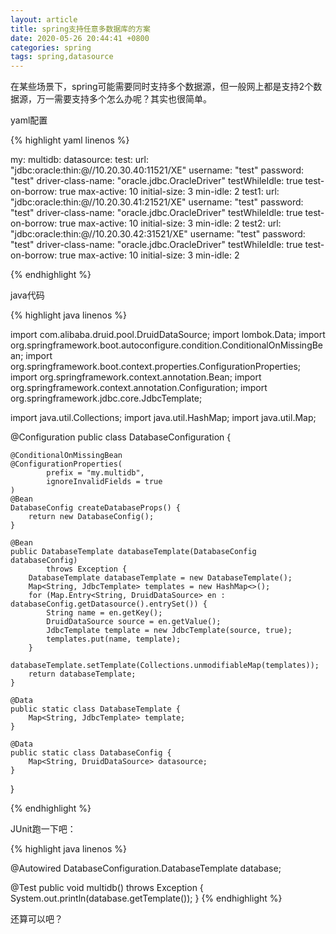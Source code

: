 ```yaml
---
layout: article
title: spring支持任意多数据库的方案
date: 2020-05-26 20:44:41 +0800
categories: spring
tags: spring,datasource
---
```


在某些场景下，spring可能需要同时支持多个数据源，但一般网上都是支持2个数据源，万一需要支持多个怎么办呢？其实也很简单。

yaml配置

{% highlight yaml linenos %}

my:
  multidb:
    datasource:
      test:
        url: "jdbc:oracle:thin:@//10.20.30.40:11521/XE"
        username: "test"
        password: "test"
        driver-class-name: "oracle.jdbc.OracleDriver"
        testWhileIdle: true
        test-on-borrow: true
        max-active: 10
        initial-size: 3
        min-idle: 2
      test1:
        url: "jdbc:oracle:thin:@//10.20.30.41:21521/XE"
        username: "test"
        password: "test"
        driver-class-name: "oracle.jdbc.OracleDriver"
        testWhileIdle: true
        test-on-borrow: true
        max-active: 10
        initial-size: 3
        min-idle: 2
      test2:
        url: "jdbc:oracle:thin:@//10.20.30.42:31521/XE"
        username: "test"
        password: "test"
        driver-class-name: "oracle.jdbc.OracleDriver"
        testWhileIdle: true
        test-on-borrow: true
        max-active: 10
        initial-size: 3
        min-idle: 2

{% endhighlight %}



java代码


{% highlight java linenos %}

import com.alibaba.druid.pool.DruidDataSource;
import lombok.Data;
import org.springframework.boot.autoconfigure.condition.ConditionalOnMissingBean;
import org.springframework.boot.context.properties.ConfigurationProperties;
import org.springframework.context.annotation.Bean;
import org.springframework.context.annotation.Configuration;
import org.springframework.jdbc.core.JdbcTemplate;

import java.util.Collections;
import java.util.HashMap;
import java.util.Map;

@Configuration
public class DatabaseConfiguration {

    @ConditionalOnMissingBean
    @ConfigurationProperties(
            prefix = "my.multidb",
            ignoreInvalidFields = true
    )
    @Bean
    DatabaseConfig createDatabaseProps() {
        return new DatabaseConfig();
    }

    @Bean
    public DatabaseTemplate databaseTemplate(DatabaseConfig databaseConfig)
            throws Exception {
        DatabaseTemplate databaseTemplate = new DatabaseTemplate();
        Map<String, JdbcTemplate> templates = new HashMap<>();
        for (Map.Entry<String, DruidDataSource> en : databaseConfig.getDatasource().entrySet()) {
            String name = en.getKey();
            DruidDataSource source = en.getValue();
            JdbcTemplate template = new JdbcTemplate(source, true);
            templates.put(name, template);
        }
        databaseTemplate.setTemplate(Collections.unmodifiableMap(templates));
        return databaseTemplate;
    }

    @Data
    public static class DatabaseTemplate {
        Map<String, JdbcTemplate> template;
    }

    @Data
    public static class DatabaseConfig {
        Map<String, DruidDataSource> datasource;
    }

}

{% endhighlight %}


JUnit跑一下吧：

{% highlight java linenos %}

@Autowired
DatabaseConfiguration.DatabaseTemplate database;


@Test
public void multidb() throws Exception {
    System.out.println(database.getTemplate());
}
{% endhighlight %}

还算可以吧？
